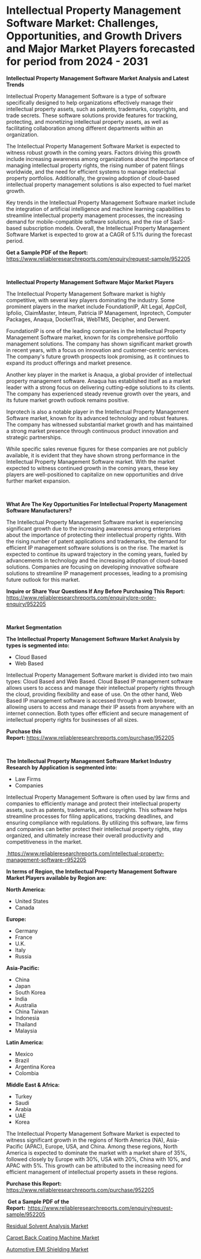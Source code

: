 <p><h1>Intellectual Property Management Software Market: Challenges, Opportunities, and Growth Drivers and Major Market Players forecasted for period from 2024 - 2031</h1></p><p><strong>Intellectual Property Management Software Market Analysis and Latest Trends</strong></p>
<p><p>Intellectual Property Management Software is a type of software specifically designed to help organizations effectively manage their intellectual property assets, such as patents, trademarks, copyrights, and trade secrets. These software solutions provide features for tracking, protecting, and monetizing intellectual property assets, as well as facilitating collaboration among different departments within an organization.</p><p>The Intellectual Property Management Software Market is expected to witness robust growth in the coming years. Factors driving this growth include increasing awareness among organizations about the importance of managing intellectual property rights, the rising number of patent filings worldwide, and the need for efficient systems to manage intellectual property portfolios. Additionally, the growing adoption of cloud-based intellectual property management solutions is also expected to fuel market growth.</p><p>Key trends in the Intellectual Property Management Software market include the integration of artificial intelligence and machine learning capabilities to streamline intellectual property management processes, the increasing demand for mobile-compatible software solutions, and the rise of SaaS-based subscription models. Overall, the Intellectual Property Management Software Market is expected to grow at a CAGR of 5.1% during the forecast period.</p></p>
<p><strong>Get a Sample PDF of the Report:&nbsp;</strong> <a href="https://www.reliableresearchreports.com/enquiry/request-sample/952205">https://www.reliableresearchreports.com/enquiry/request-sample/952205</a></p>
<p>&nbsp;</p>
<p><strong>Intellectual Property Management Software Major Market Players</strong></p>
<p><p>The Intellectual Property Management Software market is highly competitive, with several key players dominating the industry. Some prominent players in the market include FoundationIP, Alt Legal, AppColl, Ipfolio, ClaimMaster, Inteum, Patricia IP Management, Inprotech, Computer Packages, Anaqua, DocketTrak, WebTMS, Decipher, and Derwent.</p><p>FoundationIP is one of the leading companies in the Intellectual Property Management Software market, known for its comprehensive portfolio management solutions. The company has shown significant market growth in recent years, with a focus on innovation and customer-centric services. The company's future growth prospects look promising, as it continues to expand its product offerings and market presence.</p><p>Another key player in the market is Anaqua, a global provider of intellectual property management software. Anaqua has established itself as a market leader with a strong focus on delivering cutting-edge solutions to its clients. The company has experienced steady revenue growth over the years, and its future market growth outlook remains positive.</p><p>Inprotech is also a notable player in the Intellectual Property Management Software market, known for its advanced technology and robust features. The company has witnessed substantial market growth and has maintained a strong market presence through continuous product innovation and strategic partnerships.</p><p>While specific sales revenue figures for these companies are not publicly available, it is evident that they have shown strong performance in the Intellectual Property Management Software market. With the market expected to witness continued growth in the coming years, these key players are well-positioned to capitalize on new opportunities and drive further market expansion.</p></p>
<p>&nbsp;</p>
<p><strong>What Are The Key Opportunities For Intellectual Property Management Software Manufacturers?</strong></p>
<p><p>The Intellectual Property Management Software market is experiencing significant growth due to the increasing awareness among enterprises about the importance of protecting their intellectual property rights. With the rising number of patent applications and trademarks, the demand for efficient IP management software solutions is on the rise. The market is expected to continue its upward trajectory in the coming years, fueled by advancements in technology and the increasing adoption of cloud-based solutions. Companies are focusing on developing innovative software solutions to streamline IP management processes, leading to a promising future outlook for this market.</p></p>
<p><strong>Inquire or Share Your Questions If Any Before Purchasing This Report:</strong> <a href="https://www.reliableresearchreports.com/enquiry/pre-order-enquiry/952205">https://www.reliableresearchreports.com/enquiry/pre-order-enquiry/952205</a></p>
<p>&nbsp;</p>
<p><strong>Market Segmentation</strong></p>
<p><strong>The Intellectual Property Management Software Market Analysis by types is segmented into:</strong></p>
<p><ul><li>Cloud Based</li><li>Web Based</li></ul></p>
<p><p>Intellectual Property Management Software market is divided into two main types: Cloud Based and Web Based. Cloud Based IP management software allows users to access and manage their intellectual property rights through the cloud, providing flexibility and ease of use. On the other hand, Web Based IP management software is accessed through a web browser, allowing users to access and manage their IP assets from anywhere with an internet connection. Both types offer efficient and secure management of intellectual property rights for businesses of all sizes.</p></p>
<p><strong>Purchase this Report:&nbsp;</strong><a href="https://www.reliableresearchreports.com/purchase/952205">https://www.reliableresearchreports.com/purchase/952205</a></p>
<p>&nbsp;</p>
<p><strong>The Intellectual Property Management Software Market Industry Research by Application is segmented into:</strong></p>
<p><ul><li>Law Firms</li><li>Companies</li></ul></p>
<p><p>Intellectual Property Management Software is often used by law firms and companies to efficiently manage and protect their intellectual property assets, such as patents, trademarks, and copyrights. This software helps streamline processes for filing applications, tracking deadlines, and ensuring compliance with regulations. By utilizing this software, law firms and companies can better protect their intellectual property rights, stay organized, and ultimately increase their overall productivity and competitiveness in the market.</p></p>
<p><a href="https://www.reliableresearchreports.com/intellectual-property-management-software-r952205">&nbsp;https://www.reliableresearchreports.com/intellectual-property-management-software-r952205</a></p>
<p><strong>In terms of Region, the Intellectual Property Management Software Market Players available by Region are:</strong></p>
<p>
    <p> <strong> North America: </strong>
        <ul>
            <li>United States</li>
            <li>Canada</li>
        </ul>
        </p> 
    <p> <strong> Europe: </strong>
        <ul>
            <li>Germany</li>
            <li>France</li>
            <li>U.K.</li>
            <li>Italy</li>
            <li>Russia</li>
        </ul>
        </p> 
    <p> <strong> Asia-Pacific: </strong>
        <ul>
            <li>China</li>
            <li>Japan</li>
            <li>South Korea</li>
            <li>India</li>
            <li>Australia</li>
            <li>China Taiwan</li>
            <li>Indonesia</li>
            <li>Thailand</li>
            <li>Malaysia</li>
        </ul>
        </p> 
    <p> <strong> Latin America: </strong>
        <ul>
            <li>Mexico</li>
            <li>Brazil</li>
            <li>Argentina Korea</li>
            <li>Colombia</li>
        </ul>
        </p> 
    <p> <strong> Middle East & Africa: </strong>
        <ul>
            <li>Turkey</li>
            <li>Saudi</li>
            <li>Arabia</li>
            <li>UAE</li>
            <li>Korea</li>
        </ul>
    </p>
    </p>
<p><p>The Intellectual Property Management Software Market is expected to witness significant growth in the regions of North America (NA), Asia-Pacific (APAC), Europe, USA, and China. Among these regions, North America is expected to dominate the market with a market share of 35%, followed closely by Europe with 30%, USA with 20%, China with 10%, and APAC with 5%. This growth can be attributed to the increasing need for efficient management of intellectual property assets in these regions.</p></p>
<p><strong>Purchase this Report: </strong><a href="https://www.reliableresearchreports.com/purchase/952205">https://www.reliableresearchreports.com/purchase/952205</a></p>
<p>&nbsp;<strong>Get a Sample PDF of the Report:&nbsp;&nbsp;</strong><a href="https://www.reliableresearchreports.com/enquiry/request-sample/952205">https://www.reliableresearchreports.com/enquiry/request-sample/952205</a></p>
<p><strong></strong></p>
<p><p><a href="https://www.linkedin.com/pulse/residual-solvent-analysis-market-its-cagr-segmentation-uxste?trackingId=R43K6N2GD1VPC5ex85akBA%3D%3D">Residual Solvent Analysis Market</a></p><p><a href="https://www.linkedin.com/pulse/carpet-back-coating-machine-market-comprehensive-assessment-d6lfe?trackingId=6BMAyjH4r1I268ORX%2FCgCg%3D%3D">Carpet Back Coating Machine Market</a></p><p><a href="https://www.linkedin.com/pulse/automotive-emi-shielding-market-key-successful-business-yfrke?trackingId=B%2Bi2PXR1LsChiDFzwyvKdw%3D%3D">Automotive EMI Shielding Market</a></p></p>